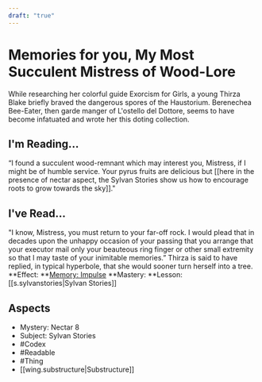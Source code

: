 ```yaml
---
draft: "true"
---
```

# Memories for you, My Most Succulent Mistress of Wood-Lore
While researching her colorful guide Exorcism for Girls, a young Thirza Blake briefly braved the dangerous spores of the Haustorium. Berenechea Bee-Eater, then garde manger of L'ostello del Dottore, seems to have become infatuated and wrote her this doting collection.
## I'm Reading...
“I found a succulent wood-remnant which may interest you, Mistress, if I might be of humble service. Your pyrus fruits are delicious but [[here in the presence of nectar aspect, the Sylvan Stories show us how to encourage roots to grow towards the sky]]."
## I've Read...
"I know, Mistress, you must return to your far-off rock. I would plead that in decades upon the unhappy occasion of your passing that you arrange that your executor mail only your beauteous ring finger or other small extremity so that I may taste of your  inimitable memories.” Thirza is said to have replied, in typical hyperbole, that she would sooner turn herself into a tree.
**Effect: **[Memory: Impulse](https://uadaf.theevilroot.xyz/rowenarium/element/mem.impulse)
**Mastery: **Lesson: [[s.sylvanstories|Sylvan Stories]]
## Aspects
- Mystery: Nectar 8
- Subject: Sylvan Stories
- #Codex
- #Readable
- #Thing
- [[wing.substructure|Substructure]]